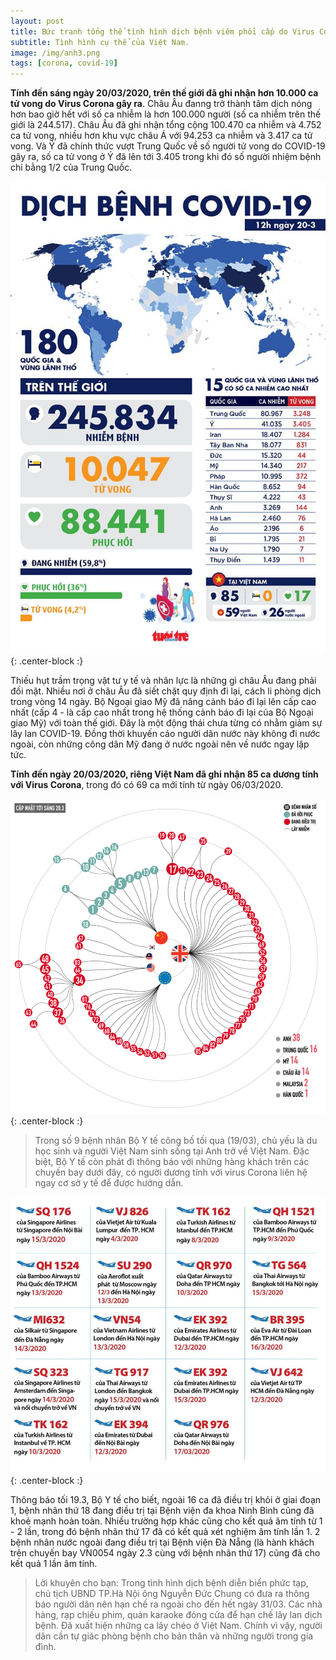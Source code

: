 ```yaml
---
layout: post
title: Bức tranh tổng thể tình hình dịch bệnh viêm phổi cấp do Virus Corona (COVID-19) 20/03/2020.
subtitle: Tình hình cụ thể của Việt Nam.
image: /img/anh3.png
tags: [corona, covid-19]
---
```

  
 **Tính đến sáng ngày 20/03/2020, trên thế giới đã ghi nhận hơn 10.000 ca tử vong do Virus Corona gây ra**. Châu Âu đanng trở thành tâm dịch nóng hơn bao giờ hết
 với số ca nhiễm là hơn 100.000 người (số ca nhiễm trên thế giới là 244.517). Châu Âu đã ghi nhận tổng cộng 100.470 ca nhiễm và 4.752 ca tử vong, 
 nhiều hơn khu vực châu Á với 94.253 ca nhiễm và 3.417 ca tử vong. Và Ý đã chính thức vượt Trung Quốc về số người tử vong do COVID-19 gây ra,
 số ca tử vong ở Ý đã lên tới 3.405 trong khi đó số người nhiệm bệnh chỉ bằng 1/2 của Trung Quốc.
 
 ![anh1](/img/anh2.jpg){: .center-block :}
 
 Thiếu hụt trầm trọng vật tư y tế và nhân lực là những gì châu Âu đang phải đối mặt.
 Nhiều nơi ở châu Âu đã siết chặt quy định đi lại, cách li phòng dịch trong vòng 14 ngày. 
 Bộ Ngoại giao Mỹ đã nâng cảnh báo đi lại lên cấp cao nhất (cấp 4 - là cấp cao nhất trong hệ thống cảnh báo đi lại của Bộ Ngoại giao Mỹ) 
 với toàn thế giới. Đây là một động thái chưa từng có nhằm giảm sự lây lan COVID-19.
 Đồng thời khuyến cáo người dân nước này không đi nước ngoài, còn những công dân Mỹ đang ở nước ngoài nên về nước ngay lập tức.
 
 **Tính đến ngày 20/03/2020, riêng Việt Nam đã ghi nhận 85 ca dương tính với Virus Corona**, trong đó có 69 ca mới tính từ ngày 06/03/2020.
 
  ![anh2](/img/anh3.png){: .center-block :}
  
 >Trong số 9 bệnh nhân Bộ Y tế công bố tối qua (19/03), chủ yếu là du học sinh và người Việt Nam sinh sống tại Anh trở về Việt Nam.
 >Đặc biệt, Bộ Y tế còn phát đi thông báo với những hàng khách trên các chuyến bay dưới đây, có người dương tính với virus Corona 
 >liên hệ ngay cơ sở y tế để được hướng dẫn.
 
  ![anh3](/img/anh1.jpg){: .center-block :}
  
 
 Thông báo tối 19.3, Bộ Y tế cho biết, ngoài 16 ca đã điều trị khỏi ở giai đoạn 1, 
 bệnh nhân thứ 18 đang điều trị tại Bệnh viện đa khoa Ninh Bình cũng đã khoẻ mạnh hoàn toàn. 
 Nhiều trường hợp khác cũng cho kết quả âm tính từ 1 - 2 lần, trong đó bệnh nhân thứ 17 đã có kết quả xét nghiệm âm tính lần 1.
 2 bệnh nhân nước ngoài đang điều trị tại Bệnh viện Đà Nẵng (là hành khách trên chuyến bay VN0054 ngày 2.3 cùng với bệnh nhân thứ 17) 
 cũng đã cho kết quả 1 lần âm tính.
  
>Lời khuyên cho bạn: Trong tình hình dịch bệnh diễn biến phức tạp, chủ tịch UBND TP.Hà Nội ông Nguyễn Đức Chung có đưa ra thông báo người dân nên hạn chế ra ngoài 
>cho đến hết ngày 31/03. Các nhà hàng, rạp chiếu phim, quán karaoke đóng cửa để hạn chế lây lan dịch bệnh. Đã xuất hiện những ca lây chéo ở Việt Nam.
>Chính vì vậy, người dân cần tự giác phòng bệnh cho bản thân và những người trong gia đình.

 
